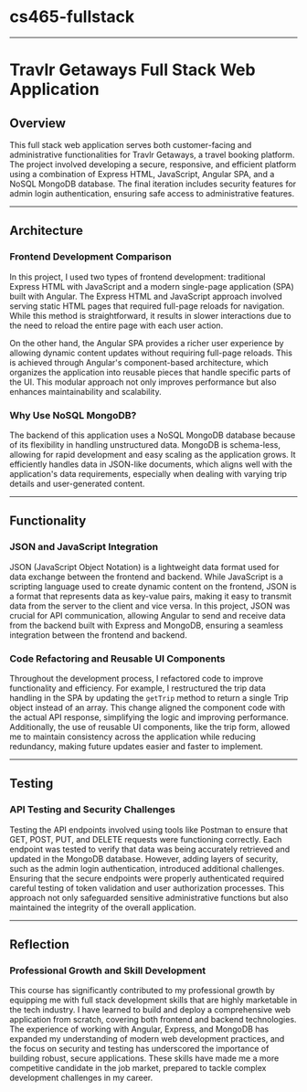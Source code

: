# cs465-fullstack

---

# Travlr Getaways Full Stack Web Application

## Overview

This full stack web application serves both customer-facing and administrative functionalities for Travlr Getaways, a travel booking platform. The project involved developing a secure, responsive, and efficient platform using a combination of Express HTML, JavaScript, Angular SPA, and a NoSQL MongoDB database. The final iteration includes security features for admin login authentication, ensuring safe access to administrative features.

---

## Architecture

### Frontend Development Comparison

In this project, I used two types of frontend development: traditional Express HTML with JavaScript and a modern single-page application (SPA) built with Angular. The Express HTML and JavaScript approach involved serving static HTML pages that required full-page reloads for navigation. While this method is straightforward, it results in slower interactions due to the need to reload the entire page with each user action.

On the other hand, the Angular SPA provides a richer user experience by allowing dynamic content updates without requiring full-page reloads. This is achieved through Angular's component-based architecture, which organizes the application into reusable pieces that handle specific parts of the UI. This modular approach not only improves performance but also enhances maintainability and scalability.

### Why Use NoSQL MongoDB?

The backend of this application uses a NoSQL MongoDB database because of its flexibility in handling unstructured data. MongoDB is schema-less, allowing for rapid development and easy scaling as the application grows. It efficiently handles data in JSON-like documents, which aligns well with the application's data requirements, especially when dealing with varying trip details and user-generated content.

---

## Functionality

### JSON and JavaScript Integration

JSON (JavaScript Object Notation) is a lightweight data format used for data exchange between the frontend and backend. While JavaScript is a scripting language used to create dynamic content on the frontend, JSON is a format that represents data as key-value pairs, making it easy to transmit data from the server to the client and vice versa. In this project, JSON was crucial for API communication, allowing Angular to send and receive data from the backend built with Express and MongoDB, ensuring a seamless integration between the frontend and backend.

### Code Refactoring and Reusable UI Components

Throughout the development process, I refactored code to improve functionality and efficiency. For example, I restructured the trip data handling in the SPA by updating the `getTrip` method to return a single Trip object instead of an array. This change aligned the component code with the actual API response, simplifying the logic and improving performance. Additionally, the use of reusable UI components, like the trip form, allowed me to maintain consistency across the application while reducing redundancy, making future updates easier and faster to implement.

---

## Testing

### API Testing and Security Challenges

Testing the API endpoints involved using tools like Postman to ensure that GET, POST, PUT, and DELETE requests were functioning correctly. Each endpoint was tested to verify that data was being accurately retrieved and updated in the MongoDB database. However, adding layers of security, such as the admin login authentication, introduced additional challenges. Ensuring that the secure endpoints were properly authenticated required careful testing of token validation and user authorization processes. This approach not only safeguarded sensitive administrative functions but also maintained the integrity of the overall application.

---

## Reflection

### Professional Growth and Skill Development

This course has significantly contributed to my professional growth by equipping me with full stack development skills that are highly marketable in the tech industry. I have learned to build and deploy a comprehensive web application from scratch, covering both frontend and backend technologies. The experience of working with Angular, Express, and MongoDB has expanded my understanding of modern web development practices, and the focus on security and testing has underscored the importance of building robust, secure applications. These skills have made me a more competitive candidate in the job market, prepared to tackle complex development challenges in my career.
